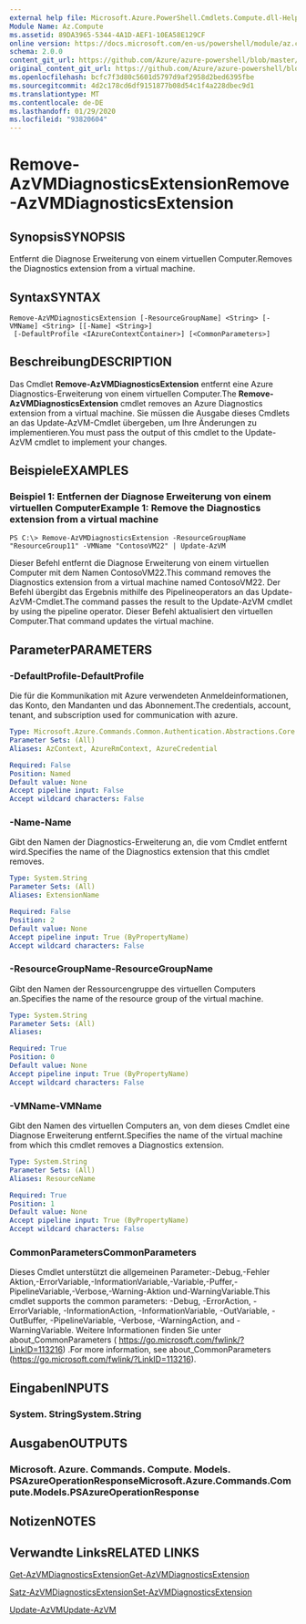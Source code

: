 ```yaml
---
external help file: Microsoft.Azure.PowerShell.Cmdlets.Compute.dll-Help.xml
Module Name: Az.Compute
ms.assetid: 89DA3965-5344-4A1D-AEF1-10EA58E129CF
online version: https://docs.microsoft.com/en-us/powershell/module/az.compute/remove-azvmdiagnosticsextension
schema: 2.0.0
content_git_url: https://github.com/Azure/azure-powershell/blob/master/src/Compute/Compute/help/Remove-AzVMDiagnosticsExtension.md
original_content_git_url: https://github.com/Azure/azure-powershell/blob/master/src/Compute/Compute/help/Remove-AzVMDiagnosticsExtension.md
ms.openlocfilehash: bcfc7f3d80c5601d5797d9af2958d2bed6395fbe
ms.sourcegitcommit: 4d2c178cd6df9151877b08d54c1f4a228dbec9d1
ms.translationtype: MT
ms.contentlocale: de-DE
ms.lasthandoff: 01/29/2020
ms.locfileid: "93820604"
---
```

# <span data-ttu-id="c874e-101">Remove-AzVMDiagnosticsExtension</span><span class="sxs-lookup"><span data-stu-id="c874e-101">Remove-AzVMDiagnosticsExtension</span></span>

## <span data-ttu-id="c874e-102">Synopsis</span><span class="sxs-lookup"><span data-stu-id="c874e-102">SYNOPSIS</span></span>
<span data-ttu-id="c874e-103">Entfernt die Diagnose Erweiterung von einem virtuellen Computer.</span><span class="sxs-lookup"><span data-stu-id="c874e-103">Removes the Diagnostics extension from a virtual machine.</span></span>

## <span data-ttu-id="c874e-104">Syntax</span><span class="sxs-lookup"><span data-stu-id="c874e-104">SYNTAX</span></span>

```
Remove-AzVMDiagnosticsExtension [-ResourceGroupName] <String> [-VMName] <String> [[-Name] <String>]
 [-DefaultProfile <IAzureContextContainer>] [<CommonParameters>]
```

## <span data-ttu-id="c874e-105">Beschreibung</span><span class="sxs-lookup"><span data-stu-id="c874e-105">DESCRIPTION</span></span>
<span data-ttu-id="c874e-106">Das Cmdlet **Remove-AzVMDiagnosticsExtension** entfernt eine Azure Diagnostics-Erweiterung von einem virtuellen Computer.</span><span class="sxs-lookup"><span data-stu-id="c874e-106">The **Remove-AzVMDiagnosticsExtension** cmdlet removes an Azure Diagnostics extension from a virtual machine.</span></span>
<span data-ttu-id="c874e-107">Sie müssen die Ausgabe dieses Cmdlets an das Update-AzVM-Cmdlet übergeben, um Ihre Änderungen zu implementieren.</span><span class="sxs-lookup"><span data-stu-id="c874e-107">You must pass the output of this cmdlet to the Update-AzVM cmdlet to implement your changes.</span></span>

## <span data-ttu-id="c874e-108">Beispiele</span><span class="sxs-lookup"><span data-stu-id="c874e-108">EXAMPLES</span></span>

### <span data-ttu-id="c874e-109">Beispiel 1: Entfernen der Diagnose Erweiterung von einem virtuellen Computer</span><span class="sxs-lookup"><span data-stu-id="c874e-109">Example 1: Remove the Diagnostics extension from a virtual machine</span></span>
```
PS C:\> Remove-AzVMDiagnosticsExtension -ResourceGroupName "ResourceGroup11" -VMName "ContosoVM22" | Update-AzVM
```

<span data-ttu-id="c874e-110">Dieser Befehl entfernt die Diagnose Erweiterung von einem virtuellen Computer mit dem Namen ContosoVM22.</span><span class="sxs-lookup"><span data-stu-id="c874e-110">This command removes the Diagnostics extension from a virtual machine named ContosoVM22.</span></span>
<span data-ttu-id="c874e-111">Der Befehl übergibt das Ergebnis mithilfe des Pipelineoperators an das Update-AzVM-Cmdlet.</span><span class="sxs-lookup"><span data-stu-id="c874e-111">The command passes the result to the Update-AzVM cmdlet by using the pipeline operator.</span></span>
<span data-ttu-id="c874e-112">Dieser Befehl aktualisiert den virtuellen Computer.</span><span class="sxs-lookup"><span data-stu-id="c874e-112">That command updates the virtual machine.</span></span>

## <span data-ttu-id="c874e-113">Parameter</span><span class="sxs-lookup"><span data-stu-id="c874e-113">PARAMETERS</span></span>

### <span data-ttu-id="c874e-114">-DefaultProfile</span><span class="sxs-lookup"><span data-stu-id="c874e-114">-DefaultProfile</span></span>
<span data-ttu-id="c874e-115">Die für die Kommunikation mit Azure verwendeten Anmeldeinformationen, das Konto, den Mandanten und das Abonnement.</span><span class="sxs-lookup"><span data-stu-id="c874e-115">The credentials, account, tenant, and subscription used for communication with azure.</span></span>

```yaml
Type: Microsoft.Azure.Commands.Common.Authentication.Abstractions.Core.IAzureContextContainer
Parameter Sets: (All)
Aliases: AzContext, AzureRmContext, AzureCredential

Required: False
Position: Named
Default value: None
Accept pipeline input: False
Accept wildcard characters: False
```

### <span data-ttu-id="c874e-116">-Name</span><span class="sxs-lookup"><span data-stu-id="c874e-116">-Name</span></span>
<span data-ttu-id="c874e-117">Gibt den Namen der Diagnostics-Erweiterung an, die vom Cmdlet entfernt wird.</span><span class="sxs-lookup"><span data-stu-id="c874e-117">Specifies the name of the Diagnostics extension that this cmdlet removes.</span></span>

```yaml
Type: System.String
Parameter Sets: (All)
Aliases: ExtensionName

Required: False
Position: 2
Default value: None
Accept pipeline input: True (ByPropertyName)
Accept wildcard characters: False
```

### <span data-ttu-id="c874e-118">-ResourceGroupName</span><span class="sxs-lookup"><span data-stu-id="c874e-118">-ResourceGroupName</span></span>
<span data-ttu-id="c874e-119">Gibt den Namen der Ressourcengruppe des virtuellen Computers an.</span><span class="sxs-lookup"><span data-stu-id="c874e-119">Specifies the name of the resource group of the virtual machine.</span></span>

```yaml
Type: System.String
Parameter Sets: (All)
Aliases:

Required: True
Position: 0
Default value: None
Accept pipeline input: True (ByPropertyName)
Accept wildcard characters: False
```

### <span data-ttu-id="c874e-120">-VMName</span><span class="sxs-lookup"><span data-stu-id="c874e-120">-VMName</span></span>
<span data-ttu-id="c874e-121">Gibt den Namen des virtuellen Computers an, von dem dieses Cmdlet eine Diagnose Erweiterung entfernt.</span><span class="sxs-lookup"><span data-stu-id="c874e-121">Specifies the name of the virtual machine from which this cmdlet removes a Diagnostics extension.</span></span>

```yaml
Type: System.String
Parameter Sets: (All)
Aliases: ResourceName

Required: True
Position: 1
Default value: None
Accept pipeline input: True (ByPropertyName)
Accept wildcard characters: False
```

### <span data-ttu-id="c874e-122">CommonParameters</span><span class="sxs-lookup"><span data-stu-id="c874e-122">CommonParameters</span></span>
<span data-ttu-id="c874e-123">Dieses Cmdlet unterstützt die allgemeinen Parameter:-Debug,-Fehler Aktion,-ErrorVariable,-InformationVariable,-Variable,-Puffer,-PipelineVariable,-Verbose,-Warning-Aktion und-WarningVariable.</span><span class="sxs-lookup"><span data-stu-id="c874e-123">This cmdlet supports the common parameters: -Debug, -ErrorAction, -ErrorVariable, -InformationAction, -InformationVariable, -OutVariable, -OutBuffer, -PipelineVariable, -Verbose, -WarningAction, and -WarningVariable.</span></span> <span data-ttu-id="c874e-124">Weitere Informationen finden Sie unter about_CommonParameters ( https://go.microsoft.com/fwlink/?LinkID=113216) .</span><span class="sxs-lookup"><span data-stu-id="c874e-124">For more information, see about_CommonParameters (https://go.microsoft.com/fwlink/?LinkID=113216).</span></span>

## <span data-ttu-id="c874e-125">Eingaben</span><span class="sxs-lookup"><span data-stu-id="c874e-125">INPUTS</span></span>

### <span data-ttu-id="c874e-126">System. String</span><span class="sxs-lookup"><span data-stu-id="c874e-126">System.String</span></span>

## <span data-ttu-id="c874e-127">Ausgaben</span><span class="sxs-lookup"><span data-stu-id="c874e-127">OUTPUTS</span></span>

### <span data-ttu-id="c874e-128">Microsoft. Azure. Commands. Compute. Models. PSAzureOperationResponse</span><span class="sxs-lookup"><span data-stu-id="c874e-128">Microsoft.Azure.Commands.Compute.Models.PSAzureOperationResponse</span></span>

## <span data-ttu-id="c874e-129">Notizen</span><span class="sxs-lookup"><span data-stu-id="c874e-129">NOTES</span></span>

## <span data-ttu-id="c874e-130">Verwandte Links</span><span class="sxs-lookup"><span data-stu-id="c874e-130">RELATED LINKS</span></span>

[<span data-ttu-id="c874e-131">Get-AzVMDiagnosticsExtension</span><span class="sxs-lookup"><span data-stu-id="c874e-131">Get-AzVMDiagnosticsExtension</span></span>](./Get-AzVMDiagnosticsExtension.md)

[<span data-ttu-id="c874e-132">Satz-AzVMDiagnosticsExtension</span><span class="sxs-lookup"><span data-stu-id="c874e-132">Set-AzVMDiagnosticsExtension</span></span>](./Set-AzVMDiagnosticsExtension.md)

[<span data-ttu-id="c874e-133">Update-AzVM</span><span class="sxs-lookup"><span data-stu-id="c874e-133">Update-AzVM</span></span>](./Update-AzVM.md)


